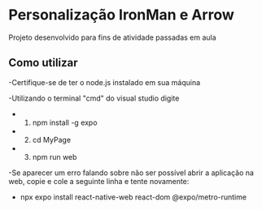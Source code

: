# Personalização IronMan e Arrow
Projeto desenvolvido para fins de atividade passadas em aula

## Como utilizar

-Certifique-se de ter o node.js instalado em sua máquina

-Utilizando o terminal "cmd" do visual studio digite 

- 1. npm install -g expo
- 2. cd MyPage
- 3. npm run web

-Se aparecer um erro falando sobre não ser possível abrir a aplicação na web, copie e cole a seguinte linha e tente novamente:

- npx expo install react-native-web react-dom @expo/metro-runtime 